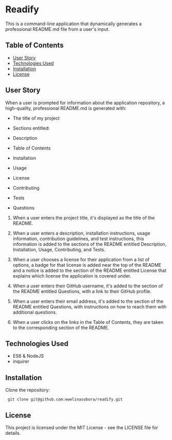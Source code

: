 # Readify

This is a command-line application that dynamically generates a professional README.md file from a user's input.

## Table of Contents

- [User Story](#user-story)
- [Technologies Used](#technologies-used)
- [Installation](#installation)
- [License](#license)

## User Story

When a user is prompted for information about the application repository, a high-quality, professional README.md is generated with:

- The title of my project

- Sections entitled:

- Description

- Table of Contents

- Installation

- Usage

- License

- Contributing

- Tests

- Questions

1. When a user enters the project title, it's displayed as the title of the README.

2. When a user enters a description, installation instructions, usage information, contribution guidelines, and test instructions, this information is added to the sections of the README entitled Description, Installation, Usage, Contributing, and Tests.

3. When a user chooses a license for their application from a list of options, a badge for that license is added near the top of the README and a notice is added to the section of the README entitled License that explains which license the application is covered under.

4. When a user enters their GitHub username, it's added to the section of the README entitled Questions, with a link to their GitHub profile.

5. When a user enters their email address, it's added to the section of the README entitled Questions, with instructions on how to reach them with additional questions.

6. When a user clicks on the links in the Table of Contents, they are taken to the corresponding section of the README.

## Technologies Used

- ES6 & NodeJS
- inquirer

## Installation

Clone the repository:

  ```markdownlint
   git clone git@github.com:ewelinasobora/readify.git
  ```

## License

This project is licensed under the MIT License - see the LICENSE file for details.
